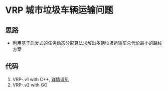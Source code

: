 # VRP 城市垃圾车辆运输问题
## 思路
+ 利用基于启发式的任务动态分配算法求解出多辆垃圾运输车总代价最小的路线方案
## 代码
1. VRP-.v1 with C++, [详情请见](https://github.com/Wan58169/VRP-.v1.git)
2. VRP-.v2 with GO

